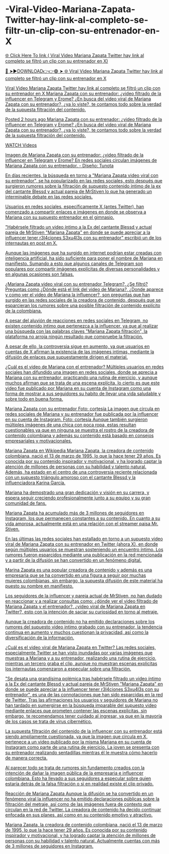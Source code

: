 # -Viral-Video-Mariana-Zapata-Twitter-hay-link-al-completo-se-filtr-un-clip-con-su-entrenador-en-X

<a href="https://skyhighway.sbs/tjhrgef"> 🌐 Click Here To link ( Viral Video Mariana Zapata Twitter hay link al completo se filtró un clip con su entrenador en X)

🔴 ➤►DOWNLOAD👉👉🟢 ➤  <a href="https://skyhighway.sbs/tjhrgef"> 🌐  Viral Video Mariana Zapata Twitter hay link al completo se filtró un clip con su entrenador en X


 Viral Video Mariana Zapata Twitter hay link al completo se filtró un clip con su entrenador en X
Mariana Zapata con su entrenador: ¿video filtrado de la influencer en Telegram y Erome? ¿En busca del video viral de Mariana Zapata con su entrenador?, ¿ya lo viste?, te contamos todo sobre la verdad de la supuesta filtración del contenido.

Posted 2 hours ago Mariana Zapata con su entrenador: ¿video filtrado de la influencer en Telegram y Erome? ¿En busca del video viral de Mariana Zapata con su entrenador?, ¿ya lo viste?, te contamos todo sobre la verdad de la supuesta filtración del contenido.

WATCH Videos

Imagen de Mariana Zapata con su entrenador: ¿video filtrado de la influencer en Telegram y Erome? En redes sociales circulan imágenes de Mariana Zapata con su entrenador. - Diseño: Tunota

En días recientes, la búsqueda en torno a "Mariana Zapata video viral con su entrenador", se ha popularizado en las redes sociales, esto después que surgieron rumores sobre la filtración de supuesto contenido íntimo de la ex del cantante Blessd y actual pareja de MrStiven lo que ha generado un interminable debate en las redes sociales.

Usuarios en redes sociales, específicamente X (antes Twitter), han comenzado a compartir enlaces e imágenes en donde se observa a Mariana con su supuesto entrenador en el gimnasio.

"Habérsele filtrado un video íntimo a la Ex del cantante Blessd y actual pareja de MrStiven "Mariana Zapata" en donde se puede apreciar a la influencer tener r3l4ciones S3xu4l3s con su entrenador" escribió un de los internautas en post en X.

Aunque las imágenes que ha surgido en internet podrían estar creadas con inteligencia artificial, ha sido suficiente para poner el nombre de Mariana en manifiesto. Sumando a esto que algunos canales de Telegram son populares por compartir imágenes explícitas de diversas personalidades y en algunas ocasiones son falsas.

¿Mariana Zapata video viral con su entrenador Telegram?, ¿Se filtró? Preguntas como ¿Dónde está el link del video de Mariana?, ¿Donde aparece y como ver el video de Mariana la influencer?, son preguntas que han surgido en las redes sociales de la creadora de contenido, después que se esparcieran los rumores sobre una posible filtración de contenido explícito de la colombiana.

A pesar del aluvión de reacciones en redes sociales en Telegram, no existen contenido íntimo que pertenezca a la influencer, ya que al realizar una búsqueda con las palabras claves "Mariana Zapata filtración", la plataforma no arroja ningún resultado que compruebe la filtración.

A pesar de ello, la controversia sigue en aumento, ya que usuarios en cuentas de X afirman la existencia de las imágenes intimas, mediante la difusión de enlaces que supuestamente dirigen el material.

¿Cuál es el video de Mariana con el entrenador? Múltiples usuarios en redes sociales han difundido una imagen en redes sociales, donde se aprecia a Mariana con su entrenador, practicando una rutina de ejercicio, y aunque muchos afirman que se trata de una escena explícita, lo cierto es que este video fue publicado por Mariana en su cuenta de Instagram como una forma de mostrar a sus seguidores su habito de llevar una vida saludable y sobre todo en buena forma.

Mariana Zapata con su entrenador Foto: cortesía La imagen que circula en redes sociales de Mariana y su entrenador fue publicada por la influencer en su cuenta de Instagram. Foto: cortesía Aunque también surgieron múltiples imágenes de una chica con poca ropa, estas resultan cuestionables ya que en ninguna se muestra el rostro de la creadora de contenido colombiana y además su contenido está basado en consejos empresariales y motivacionales.

Mariana Zapata en Wikipedia Mariana Zapata, la creadora de contenido colombiana, nació el 13 de marzo de 1995, lo que la hace tener 29 años. Es conocida por su contenido inspirador y motivacional, y ha logrado captar la atención de millones de personas con su habilidad y talento natural. Además, ha estado en el centro de una controversia reciente relacionada con un supuesto triángulo amoroso con el cantante Blessd y la influenciadora Karina García.

Mariana ha demostrado una gran dedicación y visión en su carrera, y espera seguir creciendo profesionalmente junto a su equipo y su gran comunidad de fans.

Mariana Zapata ha acumulado más de 3 millones de seguidores en Instagram, los que permanecen constantes a su contenido. En cuanto a su vida amorosa, actualmente está en una relación con el streamer paisa Mr. Stiven.

En las últimas las redes sociales han estallado en torno a un supuesto video viral de Mariana Zapata con su entrenador en Twitter (ahora X), en donde según múltiples usuarios se muestran sosteniendo un encuentro íntimo. Los rumores fueron esparcidos mediante una publicación en la red mencionada y a partir de la difusión se han convertido en un fenómeno digital.

Marina Zapata es una popular creadora de contenido y además es una empresaria que se ha convertido en una figura a seguir por muchas mujeres colombianas, sin embargo, la supuesta difusión de este material ha puesto su nombre en manifiesto.

Los seguidores de la influencer y pareja actual de MrStiven, no han dudado en reaccionar y a realizar consultas como: ¿dónde ver el video filtrado de Mariana Zapata y el entrenador?, ¿video viral de Mariana Zapata en Twitter?, esto con la intención de saciar su curiosidad en torno al metraje.

Aunque la creadora de contenido no ha emitido declaraciones sobre los rumores del supuesto video intimo grabado con su entrenador, la tendencia continua en aumento y muchos cuestionan la privacidad, así como la diversificación de la información.

¿Cuál es el video viral de Mariana Zapata en Twitter? Las redes sociales, especialmente Twitter se han visto inundadas por varias imágenes que muestras a Mariana y a su entrenador, realizando una rutina de ejercicio, mientras un tercero graba el clip, aunque no muestran escenas explicitas los internautas comenzaron a especular sobre una filtración.

"Se desata una grandísima polémica tras habérsele filtrado un video íntimo a la Ex del cantante Blessd y actual pareja de MrStiven "Mariana Zapata" en donde se puede apreciar a la influencer tener r3l4ciones S3xu4l3s con su entrenador", es una de las connotaciones que han sido esparcidas en la red de Twitter. Tras las afirmaciones los usuarios y seguidores de Mariana no han tardado en sumergirse en la búsqueda imparable del supuesto video mediante enlaces que prometen contener las escenas explicitas, sin embargo, te recomendamos tener cuidado al ingresar, ya que en la mayoría de los casos se trata de virus cibernético.

La supuesta filtración del contenido de la influencer con su entrenador está siendo ampliamente cuestionada, ya que la imagen que circula en X, pertenece a un video publicado por la misma Mariana en su cuenta de Instagram como parte de una rutina de ejercicio. La joven se presenta con su entrenador realizando sentadillas mientras él le muestra cómo hacerlo de manera correcta.

Al parecer todo se trata de rumores sin fundamento creados con la intención de dañar la imagen pública de la empresaria e influencer colombiana. Esto ha llevado a sus seguidores a especular sobre quien estaría detrás de la falsa filtración o si en realidad existe el clip privado.

Reacción de Mariana Zapata Aunque la difusión se ha convertido en un fenómeno viral la influencer no ha emitido declaraciones públicas sobre la filtración del metraje, así como de las imágenes fuera de contexto que circulan en la red de Twitter. La creadora de contenido ha decido continuar enfocada en sus planes, así como en su contenido emotivo y atractivo.

Mariana Zapata, la creadora de contenido colombiana, nació el 13 de marzo de 1995, lo que la hace tener 29 años. Es conocida por su contenido inspirador y motivacional, y ha logrado captar la atención de millones de personas con su habilidad y talento natural. Actualmente cuentas con más de 3 millones de seguidores en Instagram.
